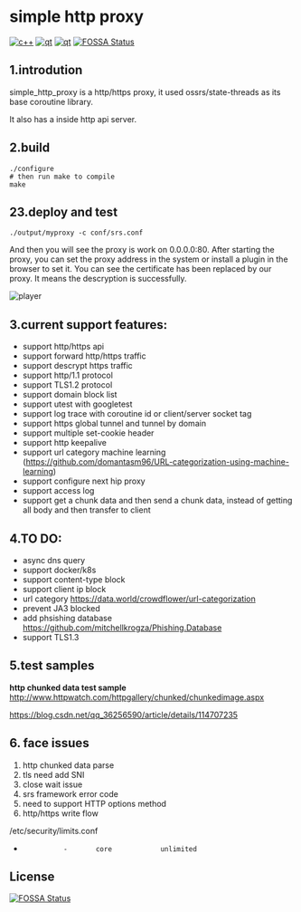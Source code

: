 # simple http proxy
[![c++](https://img.shields.io/static/v1?label=build&message=passing&color=green)](https://www.python.org/)
[![qt](https://img.shields.io/static/v1?label=statethread&message=1.9&color=blue)](https://www.python.org/)
[![qt](https://img.shields.io/static/v1?label=openssl&message=1.1.1l&color=blue)](https://www.python.org/)
[![FOSSA Status](https://app.fossa.com/api/projects/git%2Bgithub.com%2Fzgjsxx%2Fsimple-http-proxy.svg?type=shield)](https://app.fossa.com/projects/git%2Bgithub.com%2Fzgjsxx%2Fsimple-http-proxy?ref=badge_shield)
## 1.introdution
simple_http_proxy is a http/https proxy, it used ossrs/state-threads as its base coroutine library.

It also has a inside http api server.

## 2.build
```shell
./configure
# then run make to compile
make 
```

## 23.deploy and test

```shell
./output/myproxy -c conf/srs.conf
```

And then you will see the proxy is work on 0.0.0.0:80.
After starting the proxy, you can set the proxy address in the system or install a plugin in the browser to set it.
You can see the certificate has been replaced by our proxy. It means the descryption is successfully.

![player](doc/img/img1.png)

## 3.current support features:
- support http/https api
- support forward http/https traffic
- support descrypt https traffic
- support http/1.1 protocol
- support TLS1.2 protocol
- support domain block list
- support utest with googletest
- support log trace with coroutine id or client/server socket tag
- support https global tunnel and tunnel by domain
- support multiple set-cookie header
- support http keepalive  
- support url category machine learning (https://github.com/domantasm96/URL-categorization-using-machine-learning)
- support configure next hip proxy 
- support access log  
- support get a chunk data and then send a chunk data, instead of getting all body and then transfer to client
## 4.TO DO:
- async dns query
- support docker/k8s
- support content-type block
- support client ip block
- url category https://data.world/crowdflower/url-categorization
- prevent JA3 blocked
- add phsishing database https://github.com/mitchellkrogza/Phishing.Database
- support TLS1.3


## 5.test samples 

**http chunked data test sample**
http://www.httpwatch.com/httpgallery/chunked/chunkedimage.aspx

https://blog.csdn.net/qq_36256590/article/details/114707235

## 6. face issues
1. http chunked data parse
2. tls need add SNI
3. close wait issue
4. srs framework error code
5. need to support HTTP options method
6. http/https write flow


 /etc/security/limits.conf
 *               -       core            unlimited

## License
[![FOSSA Status](https://app.fossa.com/api/projects/git%2Bgithub.com%2Fzgjsxx%2Fsimple-http-proxy.svg?type=large)](https://app.fossa.com/projects/git%2Bgithub.com%2Fzgjsxx%2Fsimple-http-proxy?ref=badge_large)